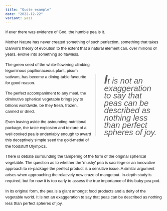 ```yaml
---
title: "Quote example"
date: "2022-12-22"
variant: yazi
---
```


<style>
body {
font: 13px/1.5 arial, helvetica, sans-serif;
}
article {
width: 500px;
}
.pquote {
float: right;
width: 200px;
color: #030;
font-size: 26px;
line-height: 0.9;
font-style: italic;
padding: 13px;
}
blockquote {
margin: 0;
}
.pquote p:first-letter {
font-size: 39px;
font-weight: bold;
}
</style>

<article>
<p>If ever there was evidence of God, the humble pea is it.</p>
<p>Mother Nature has never created something of such perfection, something that takes Darwin's theory of evolution to the extent that a natural element can, over millions of years, evolve into something so flawless.</p>

<aside class="pquote">
<blockquote>
<p>
It is not an exaggeration to say that peas can be described as nothing
less than perfect spheres of joy.
</p>
</blockquote>
</aside>

<p>
The green seed of the white-flowering climbing leguminous papilionaceous
plant, pisum sativum, has become a dining-table favourite for good reason.
</p>
<p>
The perfect accompaniment to any meal, the diminutive spherical vegetable
brings joy to billions worldwide, be they fresh, frozen, canned or dried.
</p>
<p>
Even leaving aside the astounding nutritional package, the taste explosion and
texture of a well cooked pea is undeniably enough to award this deceptively
simple seed the gold-medal of the foodstuff Olympics.
</p>
<p>
There is debate surrounding the tampering of the form of the original
spherical vegetable. The question as to whether the 'mushy' pea is sacrilege
or an innovative approach to re-package the perfect product is a sensitive
issue. A similar argument arises when approaching the relatively new craze of
mangetout. In-depth study is required, but for now it is too early to assess
the true importance of this baby pea pod.
</p>
<p>
In its original form, the pea is a giant amongst food products and a deity of
the vegetable world. It is not an exaggeration to say that peas can be
described as nothing less than perfect spheres of joy.
</p>
</article>
